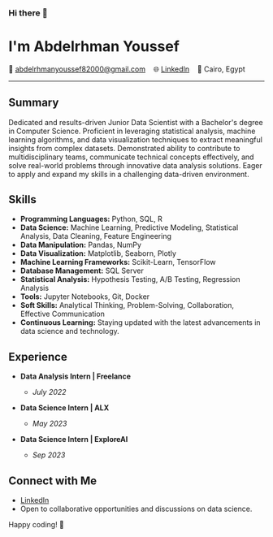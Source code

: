 ### Hi there 👋
# I'm Abdelrhman Youssef

📧 [abdelrhmanyoussef82000@gmail.com](mailto:abdelrhmanyoussef82000@gmail.com) &nbsp;&nbsp;  🌐 [LinkedIn](https://www.linkedin.com/in/abdelrhman-youssef-4984b71b7/) &nbsp;&nbsp; 📍 Cairo, Egypt

---

## Summary

Dedicated and results-driven Junior Data Scientist with a Bachelor's degree in Computer Science. Proficient in leveraging statistical analysis, machine learning algorithms, and data visualization techniques to extract meaningful insights from complex datasets. Demonstrated ability to contribute to multidisciplinary teams, communicate technical concepts effectively, and solve real-world problems through innovative data analysis solutions. Eager to apply and expand my skills in a challenging data-driven environment.

## Skills

- **Programming Languages:** Python, SQL, R
- **Data Science:** Machine Learning, Predictive Modeling, Statistical Analysis, Data Cleaning, Feature Engineering
- **Data Manipulation:** Pandas, NumPy
- **Data Visualization:** Matplotlib, Seaborn, Plotly
- **Machine Learning Frameworks:** Scikit-Learn, TensorFlow
- **Database Management:** SQL Server
- **Statistical Analysis:** Hypothesis Testing, A/B Testing, Regression Analysis
- **Tools:** Jupyter Notebooks, Git, Docker
- **Soft Skills:** Analytical Thinking, Problem-Solving, Collaboration, Effective Communication
- **Continuous Learning:** Staying updated with the latest advancements in data science and technology.

## Experience

- **Data Analysis Intern | Freelance**
  - *July 2022*

- **Data Science Intern | ALX**
  - *May 2023*

- **Data Science Intern | ExploreAI**
  - *Sep 2023*

## Connect with Me

- [LinkedIn](https://www.linkedin.com/in/abdelrhman-youssef-4984b71b7/)
- Open to collaborative opportunities and discussions on data science.

Happy coding! 🚀

